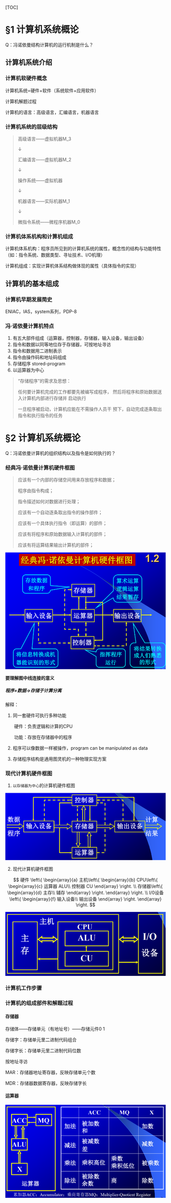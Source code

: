 

[TOC]

# §1 计算机系统概论

Q：冯诺依曼结构计算机的运行机制是什么？

## 计算机系统介绍

### 计算机软硬件概念

计算机系统=硬件+软件（系统软件+应用软件）

计算机解题过程

计算机的语言：高级语言，汇编语言，机器语言

### 计算机系统的层级结构

> 高级语言——虚拟机器M_3
>
> ↓
>
> 汇编语言——虚拟机器M_2
>
> ↓
>
> 操作系统——虚拟机器
>
> ↓
>
> 机器语言——实际机器M_1
>
> ↓
>
> 微指令系统——微程序机器M_0

### 计算机体系机构和计算机组成

计算机体系机构：程序员所见到的计算机系统的属性，概念性的结构与功能特性（如：指令系统、数据类型、寻址技术、I/O机理）

计算机组成：实现计算机体系结构做体现的属性（具体指令的实现）

## 计算机的基本组成

### 计算机早期发展简史

ENIAC，IAS，system系列，PDP-8

### 冯·诺依曼计算机特点

1. 有五大部件组成（运算器，控制器，存储器，输入设备，输出设备）
2. 指令和数据以同等地位存于存储器，可按地址寻访
3. 指令和数据用二进制表示
4. 指令由操作码和地址码组成
5. 存储程序 stored-program
6. 以运算器为中心

> “存储程序”的需求及思想：
>
> 任何要计算机完成的工作都要先被编写成程序，
> 然后将程序和原始数据送入计算机内部进行存储并
> 启动执行
>
> 一旦程序被启动，计算机应能在不需操作人员干
> 预下，自动完成逐条取出指令和执行指令的任务

# §2 计算机系统概论

Q：冯诺依曼计算机的组织结构以及指令是如何执行的？

### 经典冯·诺依曼计算机硬件框图

>应该有一个内部的存储空间用来存放程序和数据；
>
>程序由指令构成；
>
>指令描述如何对数据进行处理；
>
>应该有一个自动逐条取出指令的操作部件；
>
>应该有一个具体执行指令（即运算）的部件；
>
>应该有将程序和原始数据输入计算机的部件；
>
> 应该有将运算结果输出计算机的部件；

![image-20210315091516627](https://github.com/xxx1766/COD/blob/main/%E7%AC%AC%E4%B8%80%E5%91%A8/image-20210315091516627.png)

**要理解图中线连接的意义**

##### 程序+数据→存储于计算分离

解释：

1. 同一套硬件可执行多种功能

   ​	硬件：负责逻辑和计算的CPU

   ​	功能：存放在存储器中的程序

2. 程序可以像数据一样被操作，program can be manipulated as data

3. 存储程序结构是通用图灵机的一种物理实现方案

### 现代计算机硬件框图

1. `以存储器为中心`的计算机硬件框图

![image-20210315092136904](https://github.com/xxx1766/COD/blob/main/%E7%AC%AC%E4%B8%80%E5%91%A8/image-20210315092136904.png)

2. 现代计算机硬件框图
  
  $$
   硬件 \left\{
   	\begin{array}{a}
   	主机\left\{
   		\begin{array}{b}
   		CPU\left\{
   			\begin{array}{c}
   			运算器 ALU\\
   			控制器 CU
   			\end{array}
   		\right.
   		\\
   		存储器\left\{
   			\begin{array}{d}
   			主存\\
   			辅存
   			\end{array}
   		\right.
   		\end{array}
   	\right.
   	\\
   	I/0设备\left\{
   			\begin{array}{f}
   			输入设备\\
   			输出设备
   			\end{array}
   		\right.
   	\end{array}
   \right.
   $$
   
   ![image-20210315093543936](https://github.com/xxx1766/COD/blob/main/%E7%AC%AC%E4%B8%80%E5%91%A8/image-20210315093543936.png)

### 计算机工作步骤

### 计算机的组成部件和解题过程

#### 存储器

存储体——存储单元（有地址号）——存储元件0 1

存储字：存储单元里二进制代码组合

存储字长：存储单元里二进制代码位数

按地址寻访

MAR：存储器地址寄存器，反映存储单元个数

MDR：存储器数据寄存器，反映存储字长

#### 运算器

![image-20210315094033532](https://github.com/xxx1766/COD/blob/main/%E7%AC%AC%E4%B8%80%E5%91%A8/image-20210315094033532.png)
